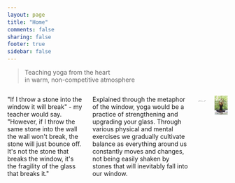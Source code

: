 ```yaml
---
layout: page
title: "Home"
comments: false
sharing: false
footer: true
sidebar: false
---
```

 
> Teaching yoga from the heart   
> in warm, non-competitive atmosphere 
>

<div class="columns">

<p>"If I throw a stone into the window it will break" - my teacher would say. "However, if I throw the same stone into the wall the wall won't break, the stone will just bounce off. It's not the stone that breaks the window, it's the fragility of the glass that breaks it."</p>

<p>Explained through the metaphor of the window, yoga would be a practice of strengthening and upgrading your glass. Through various physical and mental exercises we gradually cultivate balance as everything around us constantly moves and changes, not being easily shaken by stones that will inevitably fall into our window.</p> 

<p class="centeredimage extra-margin-bottom"><img src="images/ornament.png"></img></p>

<p class="centeredimage"><img src="images/Siddhasana.jpg" alt="Siddhasana"></img></p>

</div>



